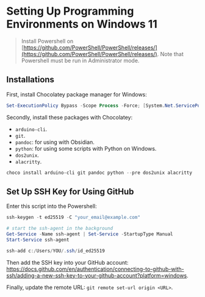 # Setting Up Programming Environments on Windows 11

> Install Powershell on [https://github.com/PowerShell/PowerShell/releases/](https://github.com/PowerShell/PowerShell/releases/).
> Note that Powershell must be run in Administrator mode.

## Installations

First, install Chocolatey package manager for Windows:

```powershell
Set-ExecutionPolicy Bypass -Scope Process -Force; [System.Net.ServicePointManager]::SecurityProtocol = [System.Net.ServicePointManager]::SecurityProtocol -bor 3072; iex ((New-Object System.Net.WebClient).DownloadString('https://community.chocolatey.org/install.ps1'))
```

Secondly, install these packages with Chocolatey:

- `arduino-cli`.
- `git`.
- `pandoc`: for using with Obsidian.
- `python`: for using some scripts with Python on Windows.
- `dos2unix`.
- `alacritty`.

```powershell
choco install arduino-cli git pandoc python --pre dos2unix alacritty
```

## Set Up SSH Key for Using GitHub

Enter this script into the Powershell:

```powershell
ssh-keygen -t ed25519 -C "your_email@example.com"

# start the ssh-agent in the background
Get-Service -Name ssh-agent | Set-Service -StartupType Manual
Start-Service ssh-agent

ssh-add c:/Users/YOU/.ssh/id_ed25519
```

Then add the SSH key into your GitHub account: <https://docs.github.com/en/authentication/connecting-to-github-with-ssh/adding-a-new-ssh-key-to-your-github-account?platform=windows>.

Finally, update the remote URL: `git remote set-url origin <URL>`.

